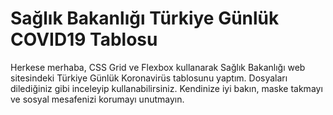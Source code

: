 # Sağlık Bakanlığı Türkiye Günlük COVID19 Tablosu

Herkese merhaba, CSS Grid ve Flexbox kullanarak Sağlık Bakanlığı web sitesindeki Türkiye Günlük Koronavirüs tablosunu yaptım.
Dosyaları dilediğiniz gibi inceleyip kullanabilirsiniz.
Kendinize iyi bakın, maske takmayı ve sosyal mesafenizi korumayı unutmayın.
